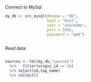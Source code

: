 Connect to MySql

```R
my_db <- src_mysql(dbname = "db", 
                   host = "host", 
                   user = "username",
                   port = 3306,
                   password = "pwd")
                   
```                  
Read data
```R

sources <- tbl(my_db,"sources")  
  %>%   filter(origin_id == 16)   
  %>% select(id,tag_name)
  %>% collect()

```
